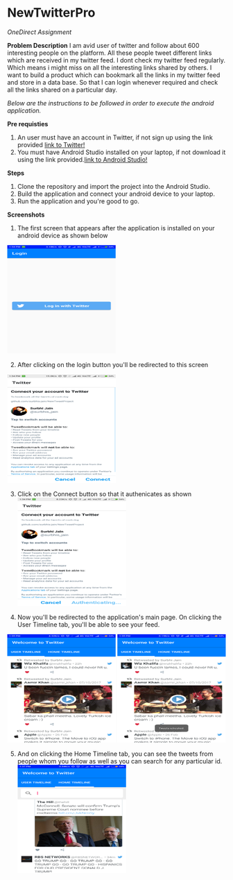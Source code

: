 # NewTwitterPro
*OneDirect Assignment*

**Problem Description**
I am avid user of twitter and  follow about 600 interesting people on the platform. All these people tweet different links which are received in my twitter feed.
I dont check my twitter feed regularly. Which means i might miss on all the interesting links shared by others. I want to build a product which can bookmark all the links in my twitter feed and store in a data base. So that I can login whenever required and check all the links shared on  a particular day.


*Below are the instructions to be followed in order to execute the android application.*

**Pre requisties**
1. An user must have an account in Twitter, if not sign up using the link provided [link to Twitter!](https://twitter.com/i/flow/signup?lang=en)
2. You must have Android Studio installed on your laptop, if not download it using the link provided.[link to Android Studio!](https://developer.android.com/studio/)


**Steps**
1. Clone the repository and import the project into the Android Studio.
2. Build the application and connect your android device to your laptop.
3. Run the application and you're good to go.


**Screenshots**
1. The first screen that appears after the application is installed on your android device as shown below 
<img src="/screen1.png" alt="Screen 1" width="250" height="250"> 

2. After clicking on the login button you'll be redirected to this screen 
<img src="/screen2.png" alt="Screen 2" width="250" height="250"> 

3. Click on the Connect button so that it authenicates as shown <img src="/screen3.png" alt="Screen 3" width="250" height="250"> 

4. Now you'll be redirected to the application's main page. On clicking the User Timeline tab, you'll be able to see your feed. 
<img src="/screen4.png" alt="Screen 4" width="250" height="250"> 
<img src="/screen5.png" alt="Screen 5" width="250" height="250"> 

5. And on clicking the Home Timeline tab, you can see the tweets from people whom you follow as well as you can search for any particular id. <img src="/screen6.png" alt="Screen 6" width="250" height="250"> 
